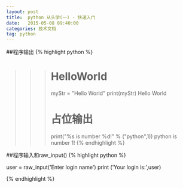 ```yaml
---
layout: post
title:  python 从头学(一) - 快速入门
date:   2015-05-08 09:40:00
categories: 技术文档
tag: python
---
```


##程序输出
{% highlight python %}
>>> # HelloWorld
>>> myStr = "Hello World"
>>> print(myStr)
Hello World
>>> # 占位输出
>>> print("%s is number %d!" % ("python",1))
python is number 1!
{% endhighlight %}

##程序输入和raw_input()
{% highlight python %}

user = raw_input('Enter login name')
print ('Your login is:',user)

{% endhighlight %}
